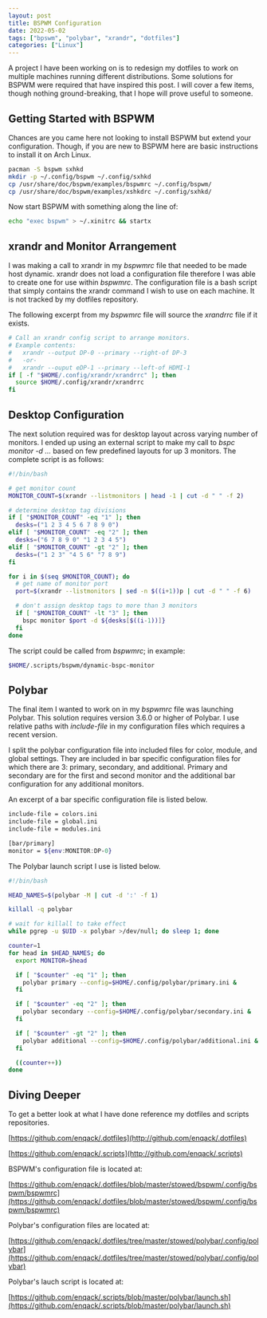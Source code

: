 ```yaml
---
layout: post
title: BSPWM Configuration
date: 2022-05-02
tags: ["bpswm", "polybar", "xrandr", "dotfiles"]
categories: ["Linux"]
---
```


A project I have been working on is to redesign my dotfiles to work on multiple machines running different distributions. Some solutions for BSPWM were required that have inspired this post. I will cover a few items, though nothing ground-breaking, that I hope will prove useful to someone.

## Getting Started with BSPWM

Chances are you came here not looking to install BSPWM but extend your configuration. Though, if you are new to BSPWM here are basic instructions to install it on Arch Linux.

```bash
pacman -S bspwm sxhkd
mkdir -p ~/.config/bspwm ~/.config/sxhkd
cp /usr/share/doc/bspwm/examples/bspwmrc ~/.config/bspwm/
cp /usr/share/doc/bspwm/examples/xshkdrc ~/.config/sxhkd/
```

Now start BSPWM with something along the line of:

```bash
echo "exec bspwm" > ~/.xinitrc && startx
```

## xrandr and Monitor Arrangement

I was making a call to xrandr in my *bspwmrc* file that needed to be made host dynamic. xrandr does not load a configuration file therefore I was able to create one for use within *bspwmrc*. The configuration file is a bash script that simply contains the xrandr command I wish to use on each machine. It is not tracked by my dotfiles repository.

The following excerpt from my *bspwmrc* file will source the *xrandrrc* file if it exists.

```bash
# Call an xrandr config script to arrange monitors.
# Example contents:
#   xrandr --output DP-0 --primary --right-of DP-3
#   -or-
#   xrandr --ouput eDP-1 --primary --left-of HDMI-1
if [ -f "$HOME/.config/xrandr/xrandrrc" ]; then
  source $HOME/.config/xrandr/xrandrrc
fi
```

## Desktop Configuration

The next solution required was for desktop layout across varying number of monitors. I ended up using an external script to make my call to *bspc monitor -d ...* based on few predefined layouts for up 3 monitors. The complete script is as follows:

```bash
#!/bin/bash

# get monitor count
MONITOR_COUNT=$(xrandr --listmonitors | head -1 | cut -d " " -f 2)

# determine desktop tag divisions
if [ "$MONITOR_COUNT" -eq "1" ]; then
  desks=("1 2 3 4 5 6 7 8 9 0")
elif [ "$MONITOR_COUNT" -eq "2" ]; then
  desks=("6 7 8 9 0" "1 2 3 4 5")
elif [ "$MONITOR_COUNT" -gt "2" ]; then
  desks=("1 2 3" "4 5 6" "7 8 9")
fi

for i in $(seq $MONITOR_COUNT); do
  # get name of monitor port
  port=$(xrandr --listmonitors | sed -n $((i+1))p | cut -d " " -f 6)

  # don't assign desktop tags to more than 3 monitors
  if [ "$MONITOR_COUNT" -lt "3" ]; then
    bspc monitor $port -d ${desks[$((i-1))]}
  fi
done
```

The script could be called from *bspwmrc*; in example:

```bash
$HOME/.scripts/bspwm/dynamic-bspc-monitor
```

## Polybar

The final item I wanted to work on in my *bspwmrc* file was launching Polybar. This solution requires version 3.6.0 or higher of Polybar. I use relative paths with *include-file* in my configuration files which requires a recent version.

I split the polybar configuration file into included files for color, module, and global settings. They are included in bar specific configuration files for which there are 3: primary, secondary, and additional. Primary and secondary are for the first and second monitor and the additional bar configuration for any additional monitors.

An excerpt of a bar specific configuration file is listed below.

```bash
include-file = colors.ini
include-file = global.ini
include-file = modules.ini

[bar/primary]
monitor = ${env:MONITOR:DP-0}
```

The Polybar launch script I use is listed below.

```bash
#!/bin/bash

HEAD_NAMES=$(polybar -M | cut -d ':' -f 1)

killall -q polybar

# wait for killall to take effect
while pgrep -u $UID -x polybar >/dev/null; do sleep 1; done

counter=1
for head in $HEAD_NAMES; do
  export MONITOR=$head

  if [ "$counter" -eq "1" ]; then
    polybar primary --config=$HOME/.config/polybar/primary.ini &
  fi

  if [ "$counter" -eq "2" ]; then
    polybar secondary --config=$HOME/.config/polybar/secondary.ini &
  fi

  if [ "$counter" -gt "2" ]; then
    polybar additional --config=$HOME/.config/polybar/additional.ini &
  fi

  ((counter++))
done
```

## Diving Deeper

To get a better look at what I have done reference my dotfiles and scripts repositories.

[https://github.com/enqack/.dotfiles](http://github.com/enqack/.dotfiles)

[https://github.com/enqack/.scripts](http://github.com/enqack/.scripts)

BSPWM's configuration file is located at:

[https://github.com/enqack/.dotfiles/blob/master/stowed/bspwm/.config/bspwm/bspwmrc](https://github.com/enqack/.dotfiles/blob/master/stowed/bspwm/.config/bspwm/bspwmrc)

Polybar's configuration files are located at:

[https://github.com/enqack/.dotfiles/tree/master/stowed/polybar/.config/polybar](https://github.com/enqack/.dotfiles/tree/master/stowed/polybar/.config/polybar)

Polybar's lauch script is located at:

[https://github.com/enqack/.scripts/blob/master/polybar/launch.sh](https://github.com/enqack/.scripts/blob/master/polybar/launch.sh)
